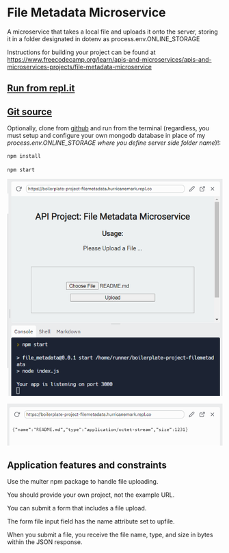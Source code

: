 # File Metadata Microservice

A microservice that takes a local file and uploads it onto the server, storing it in a folder designated in dotenv as process.env.ONLINE_STORAGE

Instructions for building your project can be found at https://www.freecodecamp.org/learn/apis-and-microservices/apis-and-microservices-projects/file-metadata-microservice

## [Run from repl.it](https://boilerplate-project-filemetadata.hurricanemark.repl.co)

## [Git source](https://github.com/hurricanemark/microservice-file-metadata.git)


Optionally, clone from [github](https://github.com/hurricanemark/microservice-file-metadata.git) and run from the terminal (regardless, you must setup and configure your own mongodb database in place of my *process.env.ONLINE_STORAGE where you define server side folder name*)!:

```
npm install

npm start
```

![](./public/file-metadata-main.PNG)

![](./public/file-metadata-upload.PNG)

## Application features and constraints

Use the multer npm package to handle file uploading.

You should provide your own project, not the example URL.

You can submit a form that includes a file upload.

The form file input field has the name attribute set to upfile.

When you submit a file, you receive the file name, type, and size in bytes within the JSON response.